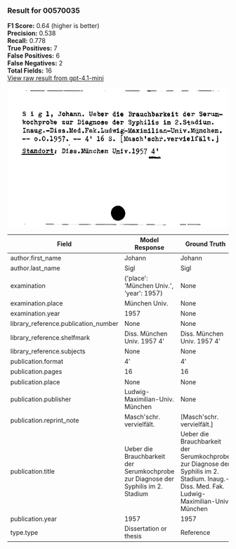 ### Result for 00570035
**F1 Score:** 0.64 (higher is better)<br>**Precision:** 0.538<br>**Recall:** 0.778<br>**True Positives:** 7<br>**False Positives:** 6<br>**False Negatives:** 2<br>**Total Fields:** 16<br>[View raw result from gpt-4.1-mini](https://github.com/RISE-UNIBAS/humanities_data_benchmark/blob/main/results/2025-09-02/T0161/request_T0161_00570035.json)

<img src="https://github.com/RISE-UNIBAS/humanities_data_benchmark/blob/main/benchmarks/zettelkatalog/images/00570035.jpg?raw=true" alt="00570035" width="600px">

| Field | Model Response | Ground Truth | Fuzzy Score | Match |
|-------|----------------|--------------|-------------|-------|
| author.first_name | Johann | Johann | 1.000 | ✅ |
| author.last_name | Sigl | Sigl | 1.000 | ✅ |
| examination | {'place': 'München Univ.', 'year': 1957} | None | 0.000 | ❌ |
| examination.place | München Univ. | None | 0.000 | ❌ |
| examination.year | 1957 | None | 0.000 | ❌ |
| library_reference.publication_number | None | None | 1.000 | ✅ |
| library_reference.shelfmark | Diss. München Univ. 1957 4' | Diss. München Univ. 1957 4' | 1.000 | ✅ |
| library_reference.subjects | None | None | 1.000 | ✅ |
| publication.format | 4' | 4' | 1.000 | ✅ |
| publication.pages | 16 | 16 | 1.000 | ✅ |
| publication.place | None | None | 1.000 | ✅ |
| publication.publisher | Ludwig-Maximilian-Univ. München | None | 0.000 | ❌ |
| publication.reprint_note | Masch'schr. vervielfält. | [Masch'schr. vervielfält.] | 0.960 | ✅ |
| publication.title | Ueber die Brauchbarkeit der Serumkochprobe zur Diagnose der Syphilis im 2. Stadium | Ueber die Brauchbarkeit der Serumkochprobe zur Diagnose der Syphilis im 2. Stadium. Inaug.-Diss. Med. Fak. Ludwig-Maximilian-Univ. München | 0.745 | ❌ |
| publication.year | 1957 | 1957 | 1.000 | ✅ |
| type.type | Dissertation or thesis | Reference | 0.258 | ❌ |
